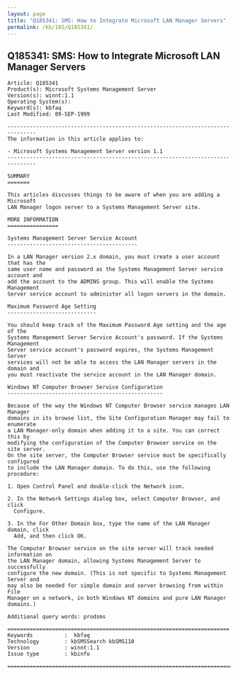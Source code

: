 ```yaml
---
layout: page
title: "Q185341: SMS: How to Integrate Microsoft LAN Manager Servers"
permalink: /kb/185/Q185341/
---
```


## Q185341: SMS: How to Integrate Microsoft LAN Manager Servers

	Article: Q185341
	Product(s): Microsoft Systems Management Server
	Version(s): winnt:1.1
	Operating System(s): 
	Keyword(s): kbfaq
	Last Modified: 09-SEP-1999
	
	-------------------------------------------------------------------------------
	The information in this article applies to:
	
	- Microsoft Systems Management Server version 1.1 
	-------------------------------------------------------------------------------
	
	SUMMARY
	=======
	
	This articles discusses things to be aware of when you are adding a Microsoft
	LAN Manager logon server to a Systems Management Server site.
	
	MORE INFORMATION
	================
	
	Systems Management Server Service Account
	-----------------------------------------
	
	In a LAN Manager version 2.x domain, you must create a user account that has the
	same user name and password as the Systems Management Server service account and
	add the account to the ADMINS group. This will enable the Systems Management
	Server service account to administer all logon servers in the domain.
	
	Maximum Password Age Setting
	----------------------------
	
	You should keep track of the Maximum Password Age setting and the age of the
	Systems Management Server Service Account's password. If the Systems Management
	Server service account's password expires, the Systems Management Server
	services will not be able to access the LAN Manager servers in the domain and
	you must reactivate the service account in the LAN Manager domain.
	
	Windows NT Computer Browser Service Configuration
	-------------------------------------------------
	
	Because of the way the Windows NT Computer Browser service manages LAN Manager
	domains in its browse list, the Site Configuration Manager may fail to enumerate
	a LAN Manager-only domain when adding it to a site. You can correct this by
	modifying the configuration of the Computer Browser service on the site server.
	On the site server, the Computer Browser service must be specifically configured
	to include the LAN Manager domain. To do this, use the following procedure:
	
	1. Open Control Panel and double-click the Network icon.
	
	2. In the Network Settings dialog box, select Computer Browser, and click
	  Configure.
	
	3. In the For Other Domain box, type the name of the LAN Manager domain, click
	  Add, and then click OK.
	
	The Computer Browser service on the site server will track needed information on
	the LAN Manager domain, allowing Systems Management Server to successfully
	configure the new domain. (This is not specific to Systems Management Server and
	may also be needed for simple domain and server browsing from within File
	Manager on a network, in both Windows NT domains and pure LAN Manager domains.)
	
	Additional query words: prodsms
	
	======================================================================
	Keywords          :  kbfaq
	Technology        : kbSMSSearch kbSMS110
	Version           : winnt:1.1
	Issue type        : kbinfo
	
	=============================================================================
	
